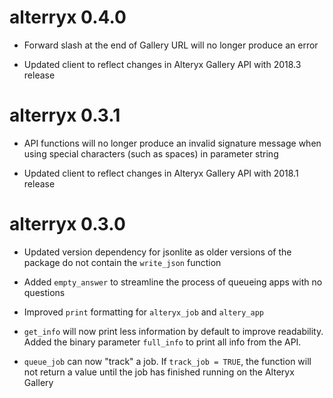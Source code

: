 # alterryx 0.4.0

* Forward slash at the end of Gallery URL will no longer produce an error

* Updated client to reflect changes in Alteryx Gallery API with 2018.3 release

# alterryx 0.3.1

* API functions will no longer produce an invalid signature message when using
special characters (such as spaces) in parameter string

* Updated client to reflect changes in Alteryx Gallery API with 2018.1 release

# alterryx 0.3.0

* Updated version dependency for jsonlite as older versions of the package do
not contain the `write_json` function

* Added `empty_answer` to streamline the process of queueing apps with no
questions

* Improved `print` formatting for `alteryx_job` and `altery_app`

* `get_info` will now print less information by default to improve readability.
Added the binary parameter `full_info` to print all info from the API.

* `queue_job` can now "track" a job. If `track_job = TRUE`, the function will
not return a value until the job has finished running on the Alteryx Gallery
